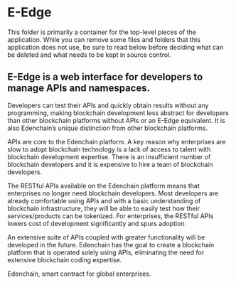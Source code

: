 # E-Edge

This folder is primarily a container for the top-level pieces of the application.
While you can remove some files and folders that this application does not use,
be sure to read below before deciding what can be deleted and what needs to be
kept in source control.


## E-Edge is a web interface for developers to manage APIs and namespaces.

Developers can test their APIs and quickly obtain results without any programming,
making blockchain development less abstract for developers than other blockchain platforms without APIs or an E-Edge equivalent.
It is also Edenchain’s unique distinction from other blockchain platforms.

APIs are core to the Edenchain platform. A key reason why enterprises are slow to adopt blockchain technology is a lack of access to talent with blockchain development expertise. There is an insufficient number of blockchain developers and it is expensive to hire a team of blockchain developers.

The RESTful APIs available on the Edenchain platform means that enterprises no longer need blockchain developers. Most developers are already comfortable using APIs and with a basic understanding of blockchain infrastructure, they will be able to easily test how their services/products can be tokenized. For enterprises, the RESTful APIs lowers cost of development significantly and spurs adoption.

An extensive suite of APIs coupled with greater functionality will be developed in the future. Edenchain has the goal to create a blockchain platform that is operated solely using APIs, eliminating the need for extensive blockchain coding expertise.

Edenchain, smart contract for global enterprises.

